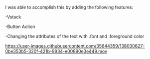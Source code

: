I was able to accomplish this by adding the following features:



-Vstack

-Button Action

-Changing the attributes of the text with .font and .foreground color



https://user-images.githubusercontent.com/35644359/138030627-0be353b5-320f-421b-9934-e00890e3e449.mov
